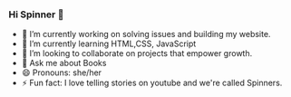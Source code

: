 ### Hi Spinner 👋


- 🔭 I’m currently working on solving issues and building my website.
- 🌱 I’m currently learning HTML,CSS, JavaScript
- 👯 I’m looking to collaborate on projects that empower growth.
- 💬 Ask me about Books
- 😄 Pronouns: she/her
- ⚡ Fun fact: I love telling stories on youtube and we're called Spinners.
